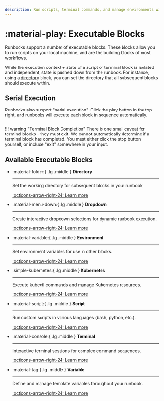 ```yaml
---
description: Run scripts, terminal commands, and manage environments with serial execution support.
---
```


# :material-play: Executable Blocks

Runbooks support a number of executable blocks. These blocks allow you to run scripts on your local machine, and are the building blocks of most workflows.

While the execution context + state of a script or terminal block is isolated and independent, state is pushed down from the runbook. For instance, using a [directory](directory.md) block, you can set the directory that all subsequent blocks should execute within.

## Serial Execution

Runbooks also support "serial execution". Click the play button in the top right, and runbooks will execute each block in sequence automatically.

<figure><img src="../../../images/CleanShot 2025-04-29 at 15.30.07@2x.png" alt=""><figcaption></figcaption></figure>

!!! warning "Terminal Block Completion"
    There is one small caveat for terminal blocks - they must exit. We cannot automatically determine if a terminal block has completed. You must either click the stop button yourself, or include "exit" somewhere in your input.

## Available Executable Blocks

<div class="grid cards" markdown>

-   :material-folder:{ .lg .middle } **Directory**

    ---

    Set the working directory for subsequent blocks in your runbook.

    [:octicons-arrow-right-24: Learn more](directory.md)

-   :material-menu-down:{ .lg .middle } **Dropdown**

    ---

    Create interactive dropdown selections for dynamic runbook execution.

    [:octicons-arrow-right-24: Learn more](dropdown.md)

-   :material-variable:{ .lg .middle } **Environment**

    ---

    Set environment variables for use in other blocks.

    [:octicons-arrow-right-24: Learn more](env.md)

-   :simple-kubernetes:{ .lg .middle } **Kubernetes**

    ---

    Execute kubectl commands and manage Kubernetes resources.

    [:octicons-arrow-right-24: Learn more](kubernetes.md)

-   :material-script:{ .lg .middle } **Script**

    ---

    Run custom scripts in various languages (bash, python, etc.).

    [:octicons-arrow-right-24: Learn more](script.md)

-   :material-console:{ .lg .middle } **Terminal**

    ---

    Interactive terminal sessions for complex command sequences.

    [:octicons-arrow-right-24: Learn more](terminal.md)

-   :material-tag:{ .lg .middle } **Variable**

    ---

    Define and manage template variables throughout your runbook.

    [:octicons-arrow-right-24: Learn more](variable.md)

</div>
